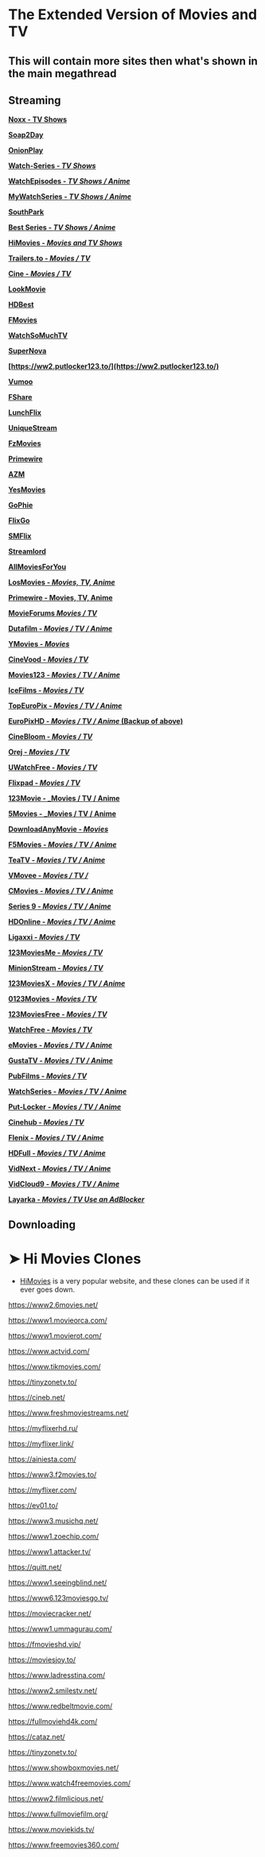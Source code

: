 # The Extended Version of Movies and TV

## This will contain more sites then what's shown in the main megathread

## Streaming

**[Noxx - TV Shows](https://noxx.is)**

**[Soap2Day](https://soapgate.org)**

**[OnionPlay](https://onionplay.is)**

**[Watch-Series - _TV Shows_](https://www1.watch-series.la/)**

**[WatchEpisodes - _TV Shows / Anime_](https://www.watchepisodes4.com/)**

**[MyWatchSeries - _TV Shows / Anime_](https://www5.mywatchseries.stream/)**

**[SouthPark](https://southpark.cc.com/)**

**[Best Series - _TV Shows / Anime_](https://best-series.me/)**

**[HiMovies - _Movies and TV Shows_](https://www3.himovies.to)**

**[Trailers.to - _Movies / TV_](https://trailers.to/)**

**[Cine - _Movies / TV_](https://c1ne.co/)**

**[LookMovie](https://lookmovie.io/)**

**[HDBest](https://hdbest.net/)**

**[FMovies](https://fmovies.name/)**

**[WatchSoMuchTV](https://watchsomuch.tv/)**

**[SuperNova](https://supernova.to/)**

**[https://ww2.putlocker123.to/](https://ww2.putlocker123.to/)**

**[Vumoo](https://vumoo.to/)**

**[FShare](https://fsharetv.co/)**

**[LunchFlix](https://www.lunchflix.org/)**

**[UniqueStream](https://uniquestream.vip/)**

**[FzMovies](https://fzmovies.net/)**

**[Primewire](https://ww1.new-primewire.com/)**

**[AZM](https://azm.to/)**

**[YesMovies](https://yesmovies.sh/)**

**[GoPhie](https://gophie.cam/)**

**[FlixGo](https://flixgo.biz/)**

**[SMFlix](https://smflix.cc/)**

**[Streamlord](http://www.streamlord.com/)**

**[AllMoviesForYou](https://allmoviesforyou.co/)**

**[LosMovies - _Movies, TV, Anime_](https://losmovies.live/)**

**[Primewire - Movies, TV, Anime](https://www.primewire.li/)**

**[MovieForums _Movies / TV_](https://movie-forum.co/forum.php)**

**[Dutafilm - _Movies / TV / Anime_](https://dutafilm.network/)**

**[YMovies - _Movies_](https://ymovies.se/)**

**[CineVood - _Movies / TV_](https://cinevood.cyou/)**

**[Movies123 - _Movies / TV / Anime_](https://www.movies123.email/)**

**[IceFilms - _Movies / TV_](https://wwv.icefilms-info.com/)**

**[TopEuroPix - _Movies / TV / Anime_](https://topeuropix.site/)**

**[EuroPixHD - _Movies / TV / Anime_ (Backup of above)](https://europixhd.net/)**

**[CineBloom - _Movies / TV_](https://www.cinebloom.org/)**

**[Orej - _Movies / TV_](https://orej.net/)**

**[UWatchFree - _Movies / TV_](https://www.uwatchfree.vg/)**

**[Flixpad - _Movies / TV_](https://flixpad.net/)**

**[123Movie - _Movies / TV / Anime](https://123movie.uno/)**

**[5Movies - _Movies / TV / Anime](https://5movies.to/)**

**[DownloadAnyMovie - _Movies_](https://www.downloads-anymovies.com/)**

**[F5Movies - _Movies / TV / Anime_](https://f5movies.co/)**

**[TeaTV - _Movies / TV / Anime_](https://teatv.xyz/)**

**[VMovee - _Movies / TV /_](https://www.vmovee.watch/)**

**[CMovies - _Movies / TV / Anime_](https://cmovies.ac/)**

**[Series 9 - _Movies / TV / Anime_](https://www4.series9.ac/)**

**[HDOnline - _Movies / TV / Anime_](https://w9.hdonline.eu/)**

**[Ligaxxi - _Movies / TV_](http://ligaxxi.xyz/)**

**[123MoviesMe - _Movies / TV_](https://www.123moviesme.org/)**

**[MinionStream - _Movies / TV_](https://www.minionstream.com/)**

**[123MoviesX - _Movies / TV / Anime_](https://123moviesx.tv/)**

**[0123Movies - _Movies / TV_](https://watch0123movies.org/)**

**[123MoviesFree - _Movies / TV_](https://123moviesfree.net)**

**[WatchFree - _Movies / TV_](https://1watch-free.cc/)**

**[eMovies - _Movies / TV / Anime_](https://emovies.io/)**

**[GustaTV - _Movies / TV / Anime_](https://www2.gustatv.to/)**

**[PubFilms - _Movies / TV_](https://old.pubfilms.club/)**

**[WatchSeries - _Movies / TV / Anime_](https://wwatchseries.com/)**

**[Put-Locker - _Movies / TV / Anime_](https://ww1.put-locker.com/)**

**[Cinehub - _Movies / TV_](https://cinehub.wtf/)**

**[Flenix - _Movies / TV / Anime_](https://flenix.net/)**

**[HDFull - _Movies / TV / Anime_](https://hdfull.lv/)**

**[VidNext - _Movies / TV / Anime_](https://vidnext.net/)**

**[VidCloud9 - _Movies / TV / Anime_](https://vidcloud9.com/)**

**[Layarka - _Movies / TV_ *Use an AdBlocker*](https://layarkacaxxi.biz/)**

**[]()**

**[]()**

**[]()**

**[]()**

**[]()**

**[]()**

**[]()**

**[]()**

**[]()**

**[]()**

**[]()**

**[]()**

**[]()**

**[]()**

**[]()**

**[]()**

**[]()**

**[]()**

**[]()**

**[]()**

**[]()**

**[]()**

## Downloading

**[]()**

**[]()**

**[]()**

**[]()**

**[]()**

**[]()**

**[]()**

**[]()**

**[]()**

**[]()**

**[]()**

**[]()**

**[]()**

**[]()**

**[]()**

**[]()**

**[]()**

**[]()**

**[]()**

**[]()**

**[]()**

**[]()**

**[]()**

**[]()**

**[]()**

**[]()**

**[]()**

**[]()**

**[]()**

**[]()**

**[]()**

**[]()**

**[]()**

**[]()**

**[]()**

**[]()**

**[]()**

**[]()**

**[]()**

**[]()**

**[]()**

**[]()**

**[]()**

**[]()**

**[]()**

**[]()**

**[]()**

**[]()**

**[]()**

**[]()**

**[]()**

**[]()**

**[]()**

**[]()**

**[]()**

**[]()**

**[]()**

**[]()**

**[]()**

**[]()**

**[]()**

**[]()**

**[]()**

**[]()**

**[]()**

**[]()**

**[]()**

**[]()**

**[]()**

**[]()**

**[]()**

**[]()**

**[]()**

**[]()**

**[]()**

**[]()**

**[]()**

**[]()**

**[]()**

**[]()**

**[]()**

**[]()**

**[]()**

**[]()**

**[]()**

**[]()**

**[]()**

**[]()**

**[]()**

**[]()**

# ➤ Hi Movies Clones

- [HiMovies](https://www3.himovies.to) is a very popular website, and these clones can be used if it ever goes down.

https://www2.6movies.net/

https://www1.movieorca.com/

https://www1.movierot.com/

https://www.actvid.com/

https://www.tikmovies.com/

https://tinyzonetv.to/

https://cineb.net/

https://www.freshmoviestreams.net/

https://myflixerhd.ru/

https://myflixer.link/

https://ainiesta.com/

https://www3.f2movies.to/

https://myflixer.com/

https://ev01.to/

https://www3.musichq.net/

https://www1.zoechip.com/

https://www1.attacker.tv/

https://quitt.net/

https://www1.seeingblind.net/

https://www6.123moviesgo.tv/

https://moviecracker.net/

https://www1.ummagurau.com/

https://fmovieshd.vip/

https://moviesjoy.to/

https://www.ladresstina.com/

https://www2.smilestv.net/

https://www.redbeltmovie.com/

https://fullmoviehd4k.com/

https://cataz.net/

https://tinyzonetv.to/

https://www.showboxmovies.net/

https://www.watch4freemovies.com/

https://www2.filmlicious.net/

https://www.fullmoviefilm.org/

https://www.moviekids.tv/

https://www.freemovies360.com/

